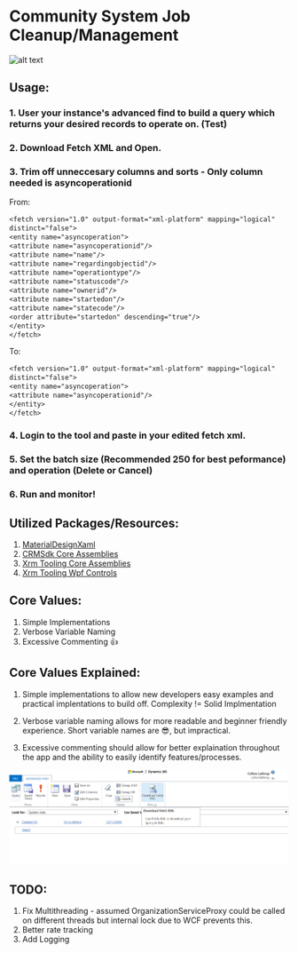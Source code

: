 # Community System Job Cleanup/Management

![alt text](https://github.com/colathro/Dynamics-CRM-Community-System-Job-Cleanup/blob/master/Dynamics-365-Async-Cleanup/Reference%20Guide/CurrentVersionScreenshot.JPG?raw=true)

## Usage:
### 1. User your instance's advanced find to build a query which returns your desired records to operate on. (Test)
### 2. Download Fetch XML and Open.
### 3. Trim off unneccesary columns and sorts - Only column needed is asyncoperationid
From: 
```
<fetch version="1.0" output-format="xml-platform" mapping="logical" distinct="false">
<entity name="asyncoperation">
<attribute name="asyncoperationid"/>
<attribute name="name"/>
<attribute name="regardingobjectid"/>
<attribute name="operationtype"/>
<attribute name="statuscode"/>
<attribute name="ownerid"/>
<attribute name="startedon"/>
<attribute name="statecode"/>
<order attribute="startedon" descending="true"/>
</entity>
</fetch>
```

To: 
```
<fetch version="1.0" output-format="xml-platform" mapping="logical" distinct="false">
<entity name="asyncoperation">
<attribute name="asyncoperationid"/>
</entity>
</fetch>
```

### 4. Login to the tool and paste in your edited fetch xml.
### 5. Set the batch size (Recommended 250 for best peformance) and operation (Delete or Cancel)
### 6. Run and monitor!

## Utilized Packages/Resources:
1. [MaterialDesignXaml](http://materialdesigninxaml.net/)
2. [CRMSdk Core Assemblies](https://www.nuget.org/packages/Microsoft.CrmSdk.CoreAssemblies/)
3. [Xrm Tooling Core Assemblies](https://www.nuget.org/packages/Microsoft.CrmSdk.XrmTooling.CoreAssembly/)
4. [Xrm Tooling Wpf Controls](https://www.nuget.org/packages/Microsoft.CrmSdk.XrmTooling.WpfControls/)


## Core Values:
1. Simple Implementations
2. Verbose Variable Naming
3. Excessive Commenting :+1:


## Core Values Explained:
1. Simple implementations to allow new developers easy examples and practical implentations to build off. Complexity != Solid Implmentation

2. Verbose variable naming allows for more readable and beginner friendly experience. Short variable names are :sunglasses:, but impractical.

3. Excessive commenting should allow for better explaination throughout the app and the ability to easily identify features/processes.

![alt text](https://github.com/colathro/CRMAsyncCleanup/blob/master/Dynamics-365-Async-Cleanup/Reference%20Guide/AdvancedFind.png?raw=true)

## TODO:
1. Fix Multithreading - assumed OrganizationServiceProxy could be called on different threads but internal lock due to WCF prevents this.
2. Better rate tracking
3. Add Logging
